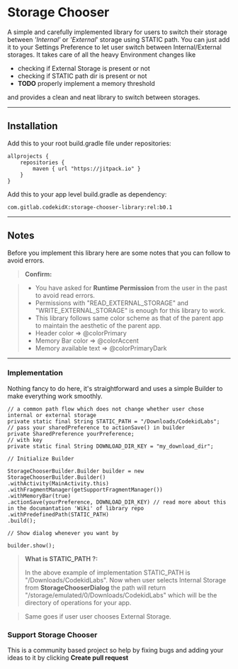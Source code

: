 Storage Chooser
===================


A simple and carefully implemented library for users to switch their storage between *'Internal'* or *'External*' storage using STATIC path. You can just add it to your Settings Preference to let user switch between Internal/External storages. It takes care of all the heavy Environment changes like 

 - checking if External Storage is present or not
 - checking if STATIC path dir is present or not
 - **TODO** properly implement a memory threshold

and provides a clean and neat library to switch between storages.

----------

Installation
-------------

Add this to your root build.gradle file under repositories:

    allprojects {
		repositories {
			maven { url "https://jitpack.io" }
		}
	}

Add this to your app level build.gradle as dependency:

    com.gitlab.codekidX:storage-chooser-library:rel:b0.1

----------
Notes
-------------

Before you implement this library here are some notes that you can follow to avoid errors.

> **Confirm:**

> - You have asked for **Runtime Permission** from the user in the past to avoid read errors.
> - Permissions with "READ_EXTERNAL_STORAGE" and "WRITE_EXTERNAL_STORAGE" is enough for this library to work.
> - This library follows same color scheme as that of the parent app to maintain the aesthetic of the parent app.
> - Header color =>  @colorPrimary
> - Memory Bar color => @colorAccent
> - Memory available text => @colorPrimaryDark

----------


### Implementation

Nothing fancy to do here, it's straightforward and uses a simple Builder to make everything work smoothly.

```
// a common path flow which does not change whether user chose internal or external storage
private static final String STATIC_PATH = "/Downloads/CodekidLabs";
// pass your sharedPreference to actionSave() in builder
private SharedPreference yourPreference;
// with key
private static final String DOWNLOAD_DIR_KEY = "my_download_dir";

// Initialize Builder

StorageChooserBuilder.Builder builder = new StorageChooserBuilder.Builder()
.withActivity(MainActivity.this)
.withFragmentManager(getSupportFragmentManager())
.withMemoryBar(true)
.actionSave(yourPreference, DOWNLOAD_DIR_KEY) // read more about this in the documantation 'Wiki' of library repo
.withPredefinedPath(STATIC_PATH)
.build();

// Show dialog whenever you want by

builder.show();
```


> **What is STATIC_PATH ?:** 
> 
> In the above example of implementation STATIC_PATH is "/Downloads/CodekidLabs". Now when user selects Internal Storage from **StorageChooserDialog** the path will return "/storage/emulated/0/Downloads/CodekidLabs" which will be the directory of operations for your app.

> Same goes if user user chooses External Storage.




### Support Storage Chooser

This is a community based project so help by fixing bugs and adding your ideas to it by clicking **Create pull request**